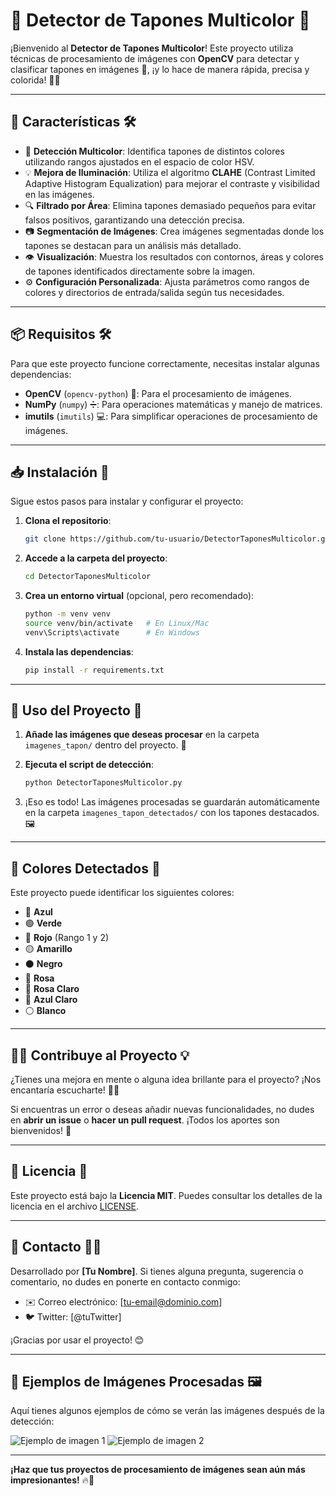 # 🎯 **Detector de Tapones Multicolor** 🌈

¡Bienvenido al **Detector de Tapones Multicolor**! Este proyecto utiliza técnicas de procesamiento de imágenes con **OpenCV** para detectar y clasificar tapones en imágenes 📸, ¡y lo hace de manera rápida, precisa y colorida! 🎨✨

---

## 🚀 **Características** 🛠️

- 🌈 **Detección Multicolor**: Identifica tapones de distintos colores utilizando rangos ajustados en el espacio de color HSV.
- 💡 **Mejora de Iluminación**: Utiliza el algoritmo **CLAHE** (Contrast Limited Adaptive Histogram Equalization) para mejorar el contraste y visibilidad en las imágenes.
- 🔍 **Filtrado por Área**: Elimina tapones demasiado pequeños para evitar falsos positivos, garantizando una detección precisa.
- 📷 **Segmentación de Imágenes**: Crea imágenes segmentadas donde los tapones se destacan para un análisis más detallado.
- 👁️ **Visualización**: Muestra los resultados con contornos, áreas y colores de tapones identificados directamente sobre la imagen.
- ⚙️ **Configuración Personalizada**: Ajusta parámetros como rangos de colores y directorios de entrada/salida según tus necesidades.

---

## 📦 **Requisitos** 🛠️

Para que este proyecto funcione correctamente, necesitas instalar algunas dependencias:

- **OpenCV** (`opencv-python`) 📸: Para el procesamiento de imágenes.
- **NumPy** (`numpy`) ➗: Para operaciones matemáticas y manejo de matrices.
- **imutils** (`imutils`) 💻: Para simplificar operaciones de procesamiento de imágenes.

---

## 📥 **Instalación** 📂

Sigue estos pasos para instalar y configurar el proyecto:

1. **Clona el repositorio**:

    ```bash
    git clone https://github.com/tu-usuario/DetectorTaponesMulticolor.git
    ```

2. **Accede a la carpeta del proyecto**:

    ```bash
    cd DetectorTaponesMulticolor
    ```

3. **Crea un entorno virtual** (opcional, pero recomendado):

    ```bash
    python -m venv venv
    source venv/bin/activate   # En Linux/Mac
    venv\Scripts\activate      # En Windows
    ```

4. **Instala las dependencias**:

    ```bash
    pip install -r requirements.txt
    ```

---

## 🏁 **Uso del Proyecto** 🚀

1. **Añade las imágenes que deseas procesar** en la carpeta `imagenes_tapon/` dentro del proyecto. 📂
   
2. **Ejecuta el script de detección**:

    ```bash
    python DetectorTaponesMulticolor.py
    ```

3. ¡Eso es todo! Las imágenes procesadas se guardarán automáticamente en la carpeta `imagenes_tapon_detectados/` con los tapones destacados. 🖼️

---

## 🌈 **Colores Detectados** 🎨

Este proyecto puede identificar los siguientes colores:

- 🔵 **Azul**
- 🟢 **Verde**
- 🔴 **Rojo** (Rango 1 y 2)
- 🟡 **Amarillo**
- ⚫ **Negro**
- 🌸 **Rosa**
- 🌷 **Rosa Claro**
- 🔵 **Azul Claro**
- ⚪ **Blanco**

---

## 🧑‍💻 **Contribuye al Proyecto** 💡

¿Tienes una mejora en mente o alguna idea brillante para el proyecto? ¡Nos encantaría escucharte! 🎤💬

Si encuentras un error o deseas añadir nuevas funcionalidades, no dudes en **abrir un issue** o **hacer un pull request**. ¡Todos los aportes son bienvenidos! 🙌

---

## 📄 **Licencia** 📜

Este proyecto está bajo la **Licencia MIT**. Puedes consultar los detalles de la licencia en el archivo [LICENSE](LICENSE).

---

## 📧 **Contacto** 👨‍💻

Desarrollado por **[Tu Nombre]**. Si tienes alguna pregunta, sugerencia o comentario, no dudes en ponerte en contacto conmigo:

- ✉️ Correo electrónico: [tu-email@dominio.com]
- 🐦 Twitter: [@tuTwitter]

¡Gracias por usar el proyecto! 😊

---

## 📸 **Ejemplos de Imágenes Procesadas** 🖼️

Aquí tienes algunos ejemplos de cómo se verán las imágenes después de la detección:

![Ejemplo de imagen 1](imagenes_tapon_detectados/contornos_imagen1.jpg)
![Ejemplo de imagen 2](imagenes_tapon_detectados/contornos_imagen2.jpg)

---

**¡Haz que tus proyectos de procesamiento de imágenes sean aún más impresionantes!** 🔥🚀
